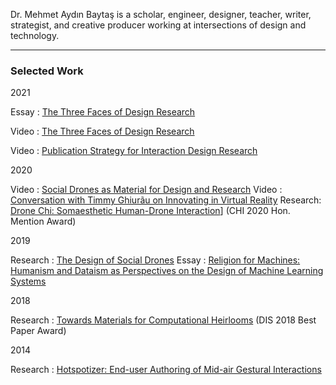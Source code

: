 Dr. Mehmet Aydın Baytaş is a scholar, engineer, designer, teacher, writer, strategist, and creative producer working at intersections of design and technology.

---

### Selected Work

2021

Essay
: [The Three Faces of Design Research](https://www.designdisciplin.com/the-three-faces-of-design-research/)

Video
: [The Three Faces of Design Research](https://youtu.be/CIKtqj389dI)

Video
: [Publication Strategy for Interaction Design Research](https://youtu.be/eoOrOZymdmg)

2020

Video
: [Social Drones as Material for Design and Research](https://youtu.be/V3NFn936gzY)
Video
: [Conversation with Timmy Ghiurãu on Innovating in Virtual Reality](https://youtu.be/jMaEjm7L_wU)
Research: [Drone Chi: Somaesthetic Human-Drone Interaction](research/pub/2020_CHI_Drone_Chi.pdf)] (CHI 2020 Hon. Mention Award)

2019

Research
: [The Design of Social Drones](research/pub/2019_CHI_Drones.pdf)
Essay
: [Religion for Machines: Humanism and Dataism as Perspectives on the Design of Machine Learning Systems](pub/2019_CHI_WS_HCML_Religion.pdf)

2018

Research
: [Towards Materials for Computational Heirlooms](research/pub/2018_DIS_Heirlooms.pdf) (DIS 2018 Best Paper Award)

2014

Research
: [Hotspotizer: End-user Authoring of Mid-air Gestural Interactions](research/pub/2014_NordiCHI_Hotspotizer.pdf)
